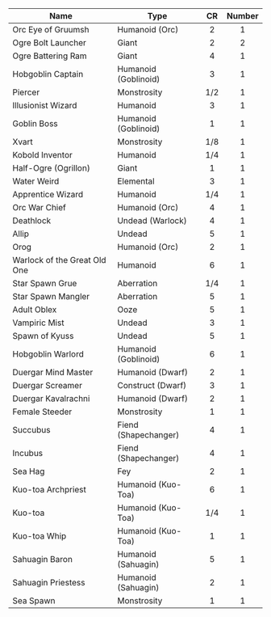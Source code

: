 | Name                         | Type                 |  CR | Number |
|------------------------------|----------------------|:---:|:------:|
| Orc Eye of Gruumsh           | Humanoid (Orc)       |  2  |    1   |
| Ogre Bolt Launcher           | Giant                |  2  |    2   |
| Ogre Battering Ram           | Giant                |  4  |    1   |
| Hobgoblin Captain            | Humanoid (Goblinoid) |  3  |    1   |
| Piercer                      | Monstrosity          | 1/2 |    1   |
| Illusionist Wizard           | Humanoid             |  3  |    1   |
| Goblin Boss                  | Humanoid (Goblinoid) |  1  |    1   |
| Xvart                        | Monstrosity          | 1/8 |    1   |
| Kobold Inventor              | Humanoid             | 1/4 |    1   |
| Half-Ogre (Ogrillon)         | Giant                |  1  |    1   |
| Water Weird                  | Elemental            |  3  |    1   |
| Apprentice Wizard            | Humanoid             | 1/4 |    1   |
| Orc War Chief                | Humanoid (Orc)       |  4  |    1   |
| Deathlock                    | Undead (Warlock)     |  4  |    1   |
| Allip                        | Undead               |  5  |    1   |
| Orog                         | Humanoid (Orc)       |  2  |    1   |
| Warlock of the Great Old One | Humanoid             |  6  |    1   |
| Star Spawn Grue              | Aberration           | 1/4 |    1   |
| Star Spawn Mangler           | Aberration           |  5  |    1   |
| Adult Oblex                  | Ooze                 |  5  |    1   |
| Vampiric Mist                | Undead               |  3  |    1   |
| Spawn of Kyuss               | Undead               |  5  |    1   |
| Hobgoblin Warlord            | Humanoid (Goblinoid) |  6  |    1   |
| Duergar Mind Master          | Humanoid (Dwarf)     |  2  |    1   |
| Duergar Screamer             | Construct (Dwarf)    |  3  |    1   |
| Duergar Kavalrachni          | Humanoid (Dwarf)     |  2  |    1   |
| Female Steeder               | Monstrosity          |  1  |    1   |
| Succubus                     | Fiend (Shapechanger) |  4  |    1   |
| Incubus                      | Fiend (Shapechanger) |  4  |    1   |
| Sea Hag                      | Fey                  |  2  |    1   |
| Kuo-toa Archpriest           | Humanoid (Kuo-Toa)   |  6  |    1   |
| Kuo-toa                      | Humanoid (Kuo-Toa)   | 1/4 |    1   |
| Kuo-toa Whip                 | Humanoid (Kuo-Toa)   |  1  |    1   |
| Sahuagin Baron               | Humanoid (Sahuagin)  |  5  |    1   |
| Sahuagin Priestess           | Humanoid (Sahuagin)  |  2  |    1   |
| Sea Spawn                    | Monstrosity          |  1  |    1   |